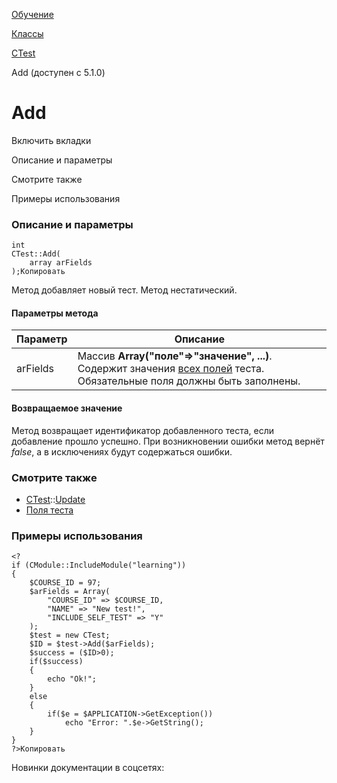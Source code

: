 [Обучение](/api_help/learning/index.php)

[Классы](/api_help/learning/classes/index.php)

[CTest](/api_help/learning/classes/ctest/index.php)

Add (доступен с 5.1.0)

Add
===

Включить вкладки

Описание и параметры

Смотрите также

Примеры использования

### Описание и параметры

```
int
CTest::Add(
	array arFields
);Копировать
```

Метод добавляет новый тест. Метод нестатический.

#### Параметры метода

| Параметр | Описание |
| --- | --- |
| arFields | Массив **Array("поле"=>"значение", ...)**. Содержит значения [всех полей](/api_help/learning/fields.php#test) теста. Обязательные поля должны быть заполнены. |

#### Возвращаемое значение

Метод возвращает идентификатор добавленного теста, если добавление прошло
успешно. При возникновении ошибки метод вернёт *false*, а в исключениях
будут содержаться ошибки.

### Смотрите также

* [CTest](/api_help/learning/classes/ctest/index.php)::[Update](/api_help/learning/classes/ctest/update.php)
* [Поля теста](/api_help/learning/fields.php#test)

### Примеры использования

```
<?
if (CModule::IncludeModule("learning"))
{
	$COURSE_ID = 97;
	$arFields = Array(
		"COURSE_ID" => $COURSE_ID,
		"NAME" => "New test!",
		"INCLUDE_SELF_TEST" => "Y"
	);
	$test = new CTest;
	$ID = $test->Add($arFields);
	$success = ($ID>0);
	if($success)
	{
		echo "Ok!";
	}
	else
	{
		if($e = $APPLICATION->GetException())
			echo "Error: ".$e->GetString();
	}
}
?>Копировать
```

Новинки документации в соцсетях: